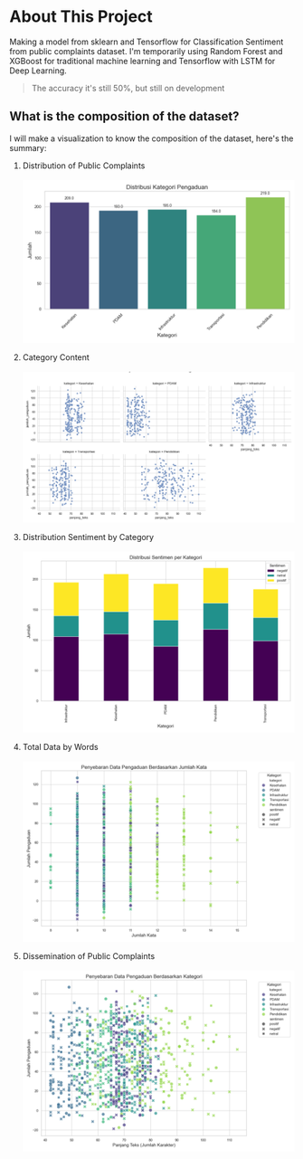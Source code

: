 # About This Project
Making a model from sklearn and Tensorflow for Classification Sentiment from public complaints dataset. I'm temporarily using Random Forest and XGBoost for traditional machine learning and Tensorflow with LSTM for Deep Learning.
> The accuracy it's still 50%, but still on development
## What is the composition of the dataset?
I will make a visualization to know the composition of the dataset, here's the summary:

1. Distribution of Public Complaints <br></br>
![alt text](https://github.com/kresnaj/capstone-ml/blob/master/data_analysis/distribusi_kategori.png?raw=true)

2. Category Content <br></br>
![alt text](https://github.com/kresnaj/capstone-ml/blob/master/data_analysis/facet_kategori.png?raw=true)

3. Distribution Sentiment by Category <br></br>
![alt text](https://github.com/kresnaj/capstone-ml/blob/master/data_analysis/distribusi_sentimen_kategori.png?raw=true)

4. Total Data by Words <br></br>
![alt text](https://github.com/kresnaj/capstone-ml/blob/master/data_analysis/scatter_jumlah_kata_kategori.png?raw=true)

5. Dissemination of Public Complaints <br></br>
![alt text](https://github.com/kresnaj/capstone-ml/blob/master/data_analysis/scatter_pengaduan_kategori.png?raw=true) 
